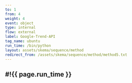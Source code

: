 ```yaml
---
to: 1
from: 4
weight: 4
event: object
type: internal
flow: external
label: Google-Trend-API
tag_name: ubuntu
run_time: /bin/python
layout: assets/skema/sequence/method
redirect_from: /assets/skema/sequence/method/method5.txt
---
```

#!{{ page.run_time }}
---
